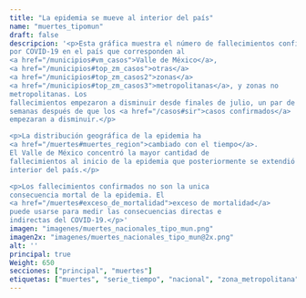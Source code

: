 ```yaml
---
title: "La epidemia se mueve al interior del país"
name: "muertes_tipomun"
draft: false
descripcion: '<p>Esta gráfica muestra el número de fallecimientos confirmados
por COVID-19 en el país que corresponden al
<a href="/municipios#vm_casos">Valle de México</a>,
<a href="/municipios#top_zm_casos">otras</a>
<a href="/municipios#top_zm_casos2">zonas</a>
<a href="/municipios#top_zm_casos3">metropolitanas</a>, y zonas no
metropolitanas. Los
fallecimientos empezaron a disminuir desde finales de julio, un par de
semanas después de que los <a href="/casos#sir">casos confirmados</a>
empezaran a disminuir.</p>

<p>La distribución geográfica de la epidemia ha
<a href="/muertes#muertes_region">cambiado con el tiempo</a>.
El Valle de México concentró la mayor cantidad de
fallecimientos al inicio de la epidemia que posteriormente se extendió al
interior del país.</p>

<p>Los fallecimientos confirmados no son la unica
consecuencia mortal de la epidemia. El
<a href="/muertes#exceso_de_mortalidad">exceso de mortalidad</a>
puede usarse para medir las consecuencias directas e
indirectas del COVID-19.</p>'
imagen: "imagenes/muertes_nacionales_tipo_mun.png"
imagen2x: "imagenes/muertes_nacionales_tipo_mun@2x.png"
alt: ''
principal: true
Weight: 650
secciones: ["principal", "muertes"]
etiquetas: ["muertes", "serie_tiempo", "nacional", "zona_metropolitana"]
---
```

